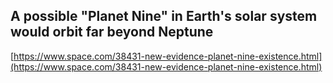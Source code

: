 ## A possible "Planet Nine" in Earth's solar system would orbit far beyond Neptune
  
  [https://www.space.com/38431-new-evidence-planet-nine-existence.html](https://www.space.com/38431-new-evidence-planet-nine-existence.html)